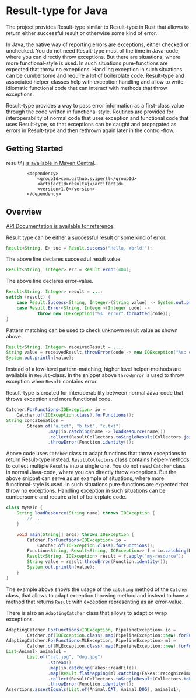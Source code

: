 Result-type for Java
====================

The project provides Result-type similar to Result-type in Rust that
allows to return either successful result or otherwise some kind of error.

In Java, the native way of reporting errors are exceptions, either checked or unchecked.
You do not need Result-type most of the time in Java-code, where
you can directly throw exceptions.
But there are situations, where more functional-style is used.
In such situations pure-functions are expected that throw no exceptions.
Handling exception in such situations can be cumbersome and require a lot of boilerplate code.
Result-type and associated helper-classes help with exception handling and
allow to write idiomatic functional code that can interact with methods that throw exceptions.

Result-type provides a way to pass error information as a first-class value through
the code written in functional style.
Routines are provided for interoperability of normal code that uses exception and
functional code that uses Result-type, so that exceptions can be caught and propagated as
errors in Result-type and then rethrown again later in the control-flow.

Getting Started
---------------

result4j
[is available in Maven Central](https://central.sonatype.com/artifact/com.github.sviperll/result4j).

````
        <dependency>
            <groupId>com.github.sviperll</groupId>
            <artifactId>result4j</artifactId>
            <version>1.0</version>
        </dependency>
````

Overview
--------

[API Documentation is available for reference](https://www.javadoc.io/doc/com.github.sviperll/result4j).

Result type can be either a successful result or some kind of error.

````java
Result<String, E> suc = Result.success("Hello, World!");
````

The above line declares successful result value.

````java
Result<String, Integer> err = Result.error(404);
````

The above line declares error-value.

````java
Result<String, Integer> result = ...;
switch (result) {
    case Result.Success<String, Integer>(String value) -> System.out.println(value);
    case Result.Error<String, Integer>(Integer code) ->
            throw new IOException("%s: error".formatted(code));
}
````

Pattern matching can be used to check unknown result value as shown above.

````java
Result<String, Integer> receivedResult = ...;
String value = receivedResult.throwError(code -> new IOException("%s: error".formatted(code)));
System.out.println(value);
````

Instead of a low-level pattern-matching,
higher level helper-methods are available in `Result`-class.
In the snippet above `throwError` is used to throw exception when `Result` contains error.

Result-type is created for interoperability between normal Java-code that throws exception and
more functional code.

````java
Catcher.ForFunctions<IOException> io =
    Catcher.of(IOException.class).forFunctions();
String concatenation =
        Stream.of("a.txt", "b.txt", "c.txt")
                .map(io.catching(name -> loadResource(name)))
                .collect(ResultCollectors.toSingleResult(Collectors.join()))
                .throwError(Function.identity());
````

Above code uses `Catcher` class to adapt functions that
throw exceptions to return Result-type instead.
`ResultCollectors` class contains helper-methods to collect multiple `Result`s into a single one.
You do not need `Catcher` class in normal Java-code, where you can directly throw exceptions.
But the above snippet can serve as an example of situations, where more functional-style is used.
In such situations pure-functions are expected that throw no exceptions.
Handling exception in such situations can be cumbersome and require a lot of boilerplate code.

````java
class MyMain {
    String loadResource(String name) throws IOException {
        // ...
    }

    void main(String[] args) throws IOException {
        Catcher.ForFunctions<IOException> io =
            Catcher.of(IOException.class).forFunctions();
        Function<String, Result<String, IOException>> f = io.catching(MyMain::loadResult);
        Result<String, IOException> result = f.apply("my-resource");
        String value = result.throwError(Function.identity());
        System.out.println(value);
    }
}
````

The example above shows the usage of the `catching` method of the `Catcher` class, that
allows to adapt exception throwing method and instead to have a method that returns `Result` with
exception representing as an error-value.

There is also an `AdaptingCatcher` class that allows to adapt or wrap exceptions.

````java
AdaptingCatcher.ForFunctions<IOException, PipelineException> io =
        Catcher.of(IOException.class).map(PipelineException::new).forFunctions();
AdaptingCatcher.ForFunctions<MLException, PipelineException> ml =
        Catcher.of(MLException.class).map(PipelineException::new).forFunctions();
List<Animal> animals1 =
        List.of("cat.jpg", "dog.jpg")
                .stream()
                .map(io.catching(Fakes::readFile))
                .map(Result.flatMapping(ml.catching(Fakes::recognizeImage)))
                .collect(ResultCollectors.toSingleResult(Collectors.toList()))
                .throwError(Function.identity());
Assertions.assertEquals(List.of(Animal.CAT, Animal.DOG), animals1);
````
